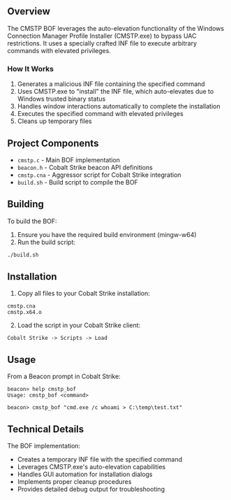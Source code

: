 ## Overview

The CMSTP BOF leverages the auto-elevation functionality of the Windows Connection Manager Profile Installer (CMSTP.exe) to bypass UAC restrictions. It uses a specially crafted INF file to execute arbitrary commands with elevated privileges.

### How It Works

1. Generates a malicious INF file containing the specified command
2. Uses CMSTP.exe to "install" the INF file, which auto-elevates due to Windows trusted binary status
3. Handles window interactions automatically to complete the installation
4. Executes the specified command with elevated privileges
5. Cleans up temporary files

## Project Components

- `cmstp.c` - Main BOF implementation
- `beacon.h` - Cobalt Strike beacon API definitions
- `cmstp.cna` - Aggressor script for Cobalt Strike integration
- `build.sh` - Build script to compile the BOF

## Building

To build the BOF:

1. Ensure you have the required build environment (mingw-w64)
2. Run the build script:
```bash
./build.sh
```

## Installation

1. Copy all files to your Cobalt Strike installation:
```
cmstp.cna
cmstp.x64.o
```

2. Load the script in your Cobalt Strike client:
```
Cobalt Strike -> Scripts -> Load
```

## Usage

From a Beacon prompt in Cobalt Strike:

```
beacon> help cmstp_bof
Usage: cmstp_bof <command>

beacon> cmstp_bof "cmd.exe /c whoami > C:\temp\test.txt"
```

## Technical Details

The BOF implementation:
- Creates a temporary INF file with the specified command
- Leverages CMSTP.exe's auto-elevation capabilities
- Handles GUI automation for installation dialogs
- Implements proper cleanup procedures
- Provides detailed debug output for troubleshooting
